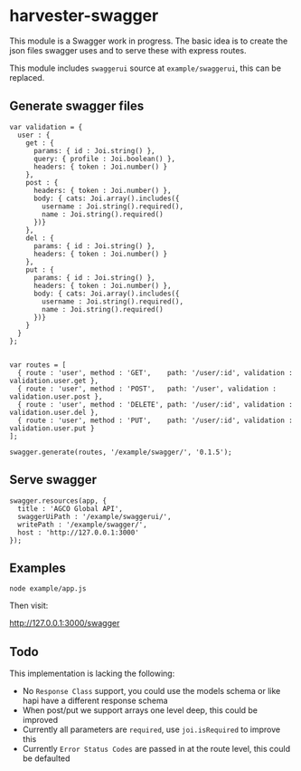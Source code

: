 # harvester-swagger

This module is a Swagger work in progress.  The basic idea is to create the json files swagger uses and to serve these with express routes.

This module includes `swaggerui` source at `example/swaggerui`, this can be replaced.

## Generate swagger files

```
var validation = { 
  user : { 
    get : { 
      params: { id : Joi.string() },
      query: { profile : Joi.boolean() },
      headers: { token : Joi.number() }
    },
    post : { 
      headers: { token : Joi.number() },
      body: { cats: Joi.array().includes({ 
        username : Joi.string().required(),
        name : Joi.string().required()
      })}
    },
    del : { 
      params: { id : Joi.string() },
      headers: { token : Joi.number() }
    },
    put : { 
      params: { id : Joi.string() },
      headers: { token : Joi.number() },
      body: { cats: Joi.array().includes({ 
        username : Joi.string().required(),
        name : Joi.string().required()
      })}
    }
  }
};


var routes = [
  { route : 'user', method : 'GET',    path: '/user/:id', validation : validation.user.get },
  { route : 'user', method : 'POST',   path: '/user', validation : validation.user.post },
  { route : 'user', method : 'DELETE', path: '/user/:id', validation : validation.user.del },
  { route : 'user', method : 'PUT',    path: '/user/:id', validation : validation.user.put }
];

swagger.generate(routes, '/example/swagger/', '0.1.5');
```

## Serve swagger

```
swagger.resources(app, {
  title : 'AGCO Global API',
  swaggerUiPath : '/example/swaggerui/',
  writePath : '/example/swagger/',
  host : 'http://127.0.0.1:3000'
});

```


## Examples

```
node example/app.js
```
Then visit:

http://127.0.0.1:3000/swagger


## Todo

This implementation is lacking the following:

- No `Response Class` support, you could use the models schema or like hapi have a different response schema
- When post/put we support arrays one level deep, this could be improved
- Currently all parameters are `required`, use `joi.isRequired` to improve this
- Currently `Error Status Codes` are passed in at the route level, this could be defaulted


